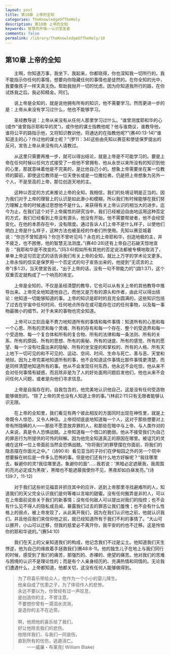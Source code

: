 ```yaml
---
layout: post
title: 第10章 上帝的全知
categories: TheKnowledgeOfTheHoly
description: 第10章 上帝的全知
keywords: 智慧的开端——认识至圣者
comments: false
permalink: /library/TheKnowledgeOfTheHoly/10
---
```


## 第10章 上帝的全知

&emsp;&emsp;主啊，你知道万事，我坐下、我起来，你都晓得，你也深知我一切所行的。我不能指示你任何的事情，想要向你隐藏任何的事情也是徒然的。在你全知的光中，我要像孩子一样天真无伪。帮助我抛开一切的忧虑，因为你知道我所行的路，在你试炼我之后。我必知精金。阿们。

&emsp;&emsp;说上帝是全知的，就是说他拥有所有的知识，他不需要学习。然而更进一步的是：上帝从来没有学习过什么，他也不能够学习。

&emsp;&emsp;圣经教导说：上帝从来没有从任何人那里学习过什么。“谁曾测度耶和华的心(或作“谁曾指示耶和华的灵”)，或作他的谋士指教他呢？他与谁商议，谁教导他，谁将公平的路指示他，又将知识教训他，将通达的在指教他呢?”(赛40:13-14)“谁知道主的心？作过他的谋士呢？”(罗11：34)这些由先知以赛亚和使徒保罗提出的反问，宣告上帝从来没有向人请教过。

&emsp;&emsp;从这里只需要再推一步，就可以得出结论，就是上帝是不可能学习的。要是上帝在任何时候以任何方式接受了一些他不曾拥有、他从永世以来所没有的知识到他的心里，那就意味着他是不完美的，是比他自己小的。想象上帝需要坐在某一位教师的脚前，即使这位教师是一位天使长或是一位撒拉弗，仍是把上帝想象为另外一个人，不是至高的上帝，那位创造天地的主。

&emsp;&emsp;这种以否定的方式来推论上帝的全知，我相信，我们的处境证明是正当的。因为我们对于上帝的理智上的认识是如此渺小和模糊，所以我们有时候能够在我们努力理解上帝的时候通过思想他不是什么，来获得有关上帝认识的相当大的进步。迄今为止，在我们这个对于上帝属性的研究当中，我们已经被迫自由地运用这种否定的方式，我们已经看到上帝没有源头，他没有开始，他不需要帮驶者，他不会经受变化。在他的本质存在中，没有限度。通过告诉人们上帝不是什么样子，以使他们明白上帝是什么样子，这种方法也被圣经的作者们所使用。先知以赛亚城着说：“你岂不曾知道吗？你岂不曾听见吗？永在的上帝耶和华，创造地极的主，并不疲乏，也不困倦，他的智慧无法测度。”(赛40:28)还有上帝自己石破天惊地宣告：“我耶和华是不改变的。”(玛3:6)假如所有其他的否定说法都被专横地取消了，单单上帝这句否定式的话告诉我们有关上帝的全知，就比上万字的学术论文更多。上帝永恒的信实是保罗用一个否定式的句子宣告出来的，他提到“无谎言的上帝”(多1:2)，当天使宣告说，“出于上帝的话，没有一句不带能力的”(路1:37)，这个双重否定就构成了一个响亮的肯定。

&emsp;&emsp;上帝是全知的，不仅是圣经清楚的教导，它也可以从有关上帝的其他教导中推导出来。上帝完全地知道他自己，而他又是万有的源头和作者，由此可以得出结论：他知道一切能够知道的事。上帝的知识是即时的且完全圆满的，这些知识包括了过去在宇宙中任何时间、任何地点所存在或可能存在过的任何事物，以及每一事物最微小的细节。对于未来的事物也完全知道。

&emsp;&emsp;上帝可以立刻且毫不费力地知道所有的事情和每件事情：知道所有的心思和每一个心思、所有的灵和每个灵魂、所有的存有和每一个存在、整个的受造界和每一个受造物、每一个复合体和所有的复合物、所有的法律和每一条法则、所有的关系、所有的原因、所有的思想、所有的奥秘、所有的谜底、所有的感觉、所有的愿望、每一个没有吐露出来的隐秘、所有的坐宝座的和掌权的、所有的人格、所有天上地下一切可见的和不可见的、运动、空间、时间、生命与死亡、善与恶、天堂和地狱。因为上帝完美地知道所有的事，他不会知道这件事情比那件事情更清楚，而是同样清楚地知道所有的事。他从不会发现任何东西，他永远不会吃惊，他从来不会对任何事情有疑惑，而且除非是为了人的好处面用问题启发他们，他也从来不会问任何人问题，或者是向他们寻求信息。

&emsp;&emsp;上帝是自我存在的，自我包含的，他完美地认识他自己，这是没有任何受造物能够做到的。“除了上帝的灵也没有人知道上帝的事。”(林前2:11)只有无限者能够认识无限。

&emsp;&emsp;在上帝的全知里，我们看见有两个彼此相反的方面同时出现在神性里，就是上帝既令人惊恐，又令人神往。上帝彻彻底底地知道每一个人，这对于那些想要对上帝有所隐瞒的人——那些不愿意放弃罪的人，和那些在暗中与上帝、与人类作对的人来说，真是令人恐惧战兢。上帝知道每一个借口的脆弱。他从不接受我们为自己的罪恶行为所提供的可怜的辩解。因为他完全知道真正的原因在哪里。被诅咒的灵魂在这样一位上帝面前当然会恐惧战兢。“你将我们的罪孽摆在你面前，将我们的隐恶摆在你面光之中。”（诗90:8）看见亚当的子孙们在伊甸园之外的另一个院中想要躲在树后是一件多么恐怖的事。但是他们还有什么地方好躲呢？“我往哪里去，躲避你的灵?我往哪里选，象避你的面“……我若说：‘黑暗必定遮蔽我，我周围的亮光必定成为黑夜’，黑暗也不能遮蔽我使你不见，黑夜却如白昼发亮。”(诗139:7，11-12)

&emsp;&emsp;对于我们这些听见福音并抓住其中的应许、逃到上帝那里寻找避难所的人，知道我们的天父完全认识我们是何等难以言喻的甜蜜。没有任何搬弄是非的人，可以在上帝面前说些关于我们的新事情；没有任何敌人可以提出对我们的指控；也不会有什么见不得人的隐私或丑闻，暴露我们过去的罪恶让我们羞愧；也不会有什么性格上的弱点，被上帝发现了，从此离开我们，因为在我们认识他之前，他就认识我们，并且他召我们来信仰他之前，就已经知道所有于我们不利的事情了。“大山可以挪开，小山可以迁移，但我的慈爱必不离开你，我平安的约也不迁移。这是怜恤你的耶和华说的。”(赛54:10)

&emsp;&emsp;我们在天上的父亲知道我们的构成，他记念我们不过是尘土。他知道我们天生悖逆，他为自己的缘故着手拯救我们(赛48:8-1)。他的独生儿子在地上与我们同行的时候，感受到了我们的痛苦，那强烈的、赤裸的、绝望的痛苦。他对我们的苦难与困境的认识不是理论性的；而是有个人亲身经历的、充满热情和同情的。无论我们遭遇什么，上帝都知道，他都关切，这没有任何人能够做得到。

> 为了将喜乐带给众人，他作为一个小小的婴儿降生。<br>
> 他亲自成了忧患之子，为了体验作人的悲惨。<br>
> 永远不要以为，你曾经有过一声叹息，<br>
> 是创造你的主，不曾注意。<br>
> 不要想你曾有一滴泪水流淌，<br>
> 是造你的主不在近旁。<br>
> <br>
> 啊，他把他的喜乐给了我们，<br>
> 好让他除去我们的悲伤。<br>
> 他陪伴我们，与我们一同哀伤，<br>
> 直到所有的忧伤，逃遁消亡。<br>
> &emsp;&emsp;一一威廉・布莱克( William Blake)<br>
